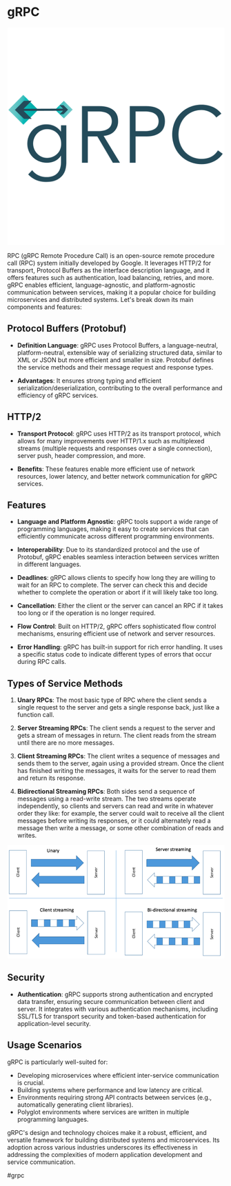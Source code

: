 # gRPC

![gRPC](_images/grpc.png)

RPC (gRPC Remote Procedure Call) is an open-source remote procedure call (RPC) system initially developed by Google. It leverages HTTP/2 for transport, Protocol Buffers as the interface description language, and it offers features such as authentication, load balancing, retries, and more. gRPC enables efficient, language-agnostic, and platform-agnostic communication between services, making it a popular choice for building microservices and distributed systems. Let's break down its main components and features:

## Protocol Buffers (Protobuf)

* __Definition Language__: gRPC uses Protocol Buffers, a language-neutral, platform-neutral, extensible way of serializing structured data, similar to XML or JSON but more efficient and smaller in size. Protobuf defines the service methods and their message request and response types.

* __Advantages__: It ensures strong typing and efficient serialization/deserialization, contributing to the overall performance and efficiency of gRPC services.

## HTTP/2

* __Transport Protocol__: gRPC uses HTTP/2 as its transport protocol, which allows for many improvements over HTTP/1.x such as multiplexed streams (multiple requests and responses over a single connection), server push, header compression, and more.

* __Benefits__: These features enable more efficient use of network resources, lower latency, and better network communication for gRPC services.

## Features

* __Language and Platform Agnostic__: gRPC tools support a wide range of programming languages, making it easy to create services that can efficiently communicate across different programming environments.

* __Interoperability__: Due to its standardized protocol and the use of Protobuf, gRPC enables seamless interaction between services written in different languages.

* __Deadlines__: gRPC allows clients to specify how long they are willing to wait for an RPC to complete. The server can check this and decide whether to complete the operation or abort if it will likely take too long.

* __Cancellation__: Either the client or the server can cancel an RPC if it takes too long or if the operation is no longer required.

* __Flow Control__: Built on HTTP/2, gRPC offers sophisticated flow control mechanisms, ensuring efficient use of network and server resources.

* __Error Handling__: gRPC has built-in support for rich error handling. It uses a specific status code to indicate different types of errors that occur during RPC calls.

## Types of Service Methods

1. __Unary RPCs__: The most basic type of RPC where the client sends a single request to the server and gets a single response back, just like a function call.

2. __Server Streaming RPCs__: The client sends a request to the server and gets a stream of messages in return. The client reads from the stream until there are no more messages.

3. __Client Streaming RPCs__: The client writes a sequence of messages and sends them to the server, again using a provided stream. Once the client has finished writing the messages, it waits for the server to read them and return its response.

4. __Bidirectional Streaming RPCs__: Both sides send a sequence of messages using a read-write stream. The two streams operate independently, so clients and servers can read and write in whatever order they like: for example, the server could wait to receive all the client messages before writing its responses, or it could alternately read a message then write a message, or some other combination of reads and writes.

![Method types](_images/method-types.png)

## Security

* __Authentication__: gRPC supports strong authentication and encrypted data transfer, ensuring secure communication between client and server. It integrates with various authentication mechanisms, including SSL/TLS for transport security and token-based authentication for application-level security.

## Usage Scenarios

gRPC is particularly well-suited for:

* Developing microservices where efficient inter-service communication is crucial.
* Building systems where performance and low latency are critical.
* Environments requiring strong API contracts between services (e.g., automatically generating client libraries).
* Polyglot environments where services are written in multiple programming languages.

gRPC's design and technology choices make it a robust, efficient, and versatile framework for building distributed systems and microservices. Its adoption across various industries underscores its effectiveness in addressing the complexities of modern application development and service communication.

#grpc
